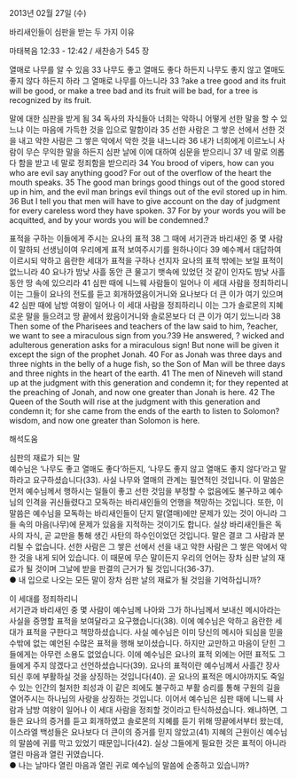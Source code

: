 2013년 02월 27일 (수)

바리새인들이 심판을 받는 두 가지 이유



마태복음 12:33 - 12:42 / 새찬송가 545 장


열매로 나무를 알 수 있음
33 나무도 좋고 열매도 좋다 하든지 나무도 좋지 않고 열매도 좋지 않다 하든지 하라 그 열매로 나무를 아느니라 
33 ?ake a tree good and its fruit will be good, or make a tree bad and its fruit will be bad, for a tree is recognized by its fruit.   

말에 대한 심판을 받게 됨
34 독사의 자식들아 너희는 악하니 어떻게 선한 말을 할 수 있느냐 이는 마음에 가득한 것을 입으로 말함이라 35 선한 사람은 그 쌓은 선에서 선한 것을 내고 악한 사람은 그 쌓은 악에서 악한 것을 내느니라 36 내가 너희에게 이르노니 사람이 무슨 무익한 말을 하든지 심판 날에 이에 대하여 심문을 받으리니 37 네 말로 의롭다 함을 받고 네 말로 정죄함을 받으리라
34 You brood of vipers, how can you who are evil say anything good? For out of the overflow of the heart the mouth speaks. 35 The good man brings good things out of the good stored up in him, and the evil man brings evil things out of the evil stored up in him. 36 But I tell you that men will have to give account on the day of judgment for every careless word they have spoken. 37 For by your words you will be acquitted, and by your words you will be condemned.?

표적을 구하는 이들에게 주시는 요나의 표적
38 그 때에 서기관과 바리새인 중 몇 사람이 말하되 선생님이여 우리에게 표적 보여주시기를 원하나이다 39 예수께서 대답하여 이르시되 악하고 음란한 세대가 표적을 구하나 선지자 요나의 표적 밖에는 보일 표적이 없느니라 40 요나가 밤낮 사흘 동안 큰 물고기 뱃속에 있었던 것 같이 인자도 밤낮 사흘 동안 땅 속에 있으리라 41 심판 때에 니느웨 사람들이 일어나 이 세대 사람을 정죄하리니 이는 그들이 요나의 전도를 듣고 회개하였음이거니와 요나보다 더 큰 이가 여기 있으며 42 심판 때에 남방 여왕이 일어나 이 세대 사람을 정죄하리니 이는 그가 솔로몬의 지혜로운 말을 들으려고 땅 끝에서 왔음이거니와 솔로몬보다 더 큰 이가 여기 있느니라
38 Then some of the Pharisees and teachers of the law said to him, ?eacher, we want to see a miraculous sign from you.?39 He answered, ? wicked and adulterous generation asks for a miraculous sign! But none will be given it except the sign of the prophet Jonah. 40 For as Jonah was three days and three nights in the belly of a huge fish, so the Son of Man will be three days and three nights in the heart of the earth. 41 The men of Nineveh will stand up at the judgment with this generation and condemn it; for they repented at the preaching of Jonah, and now one greater than Jonah is here. 42 The Queen of the South will rise at the judgment with this generation and condemn it; for she came from the ends of the earth to listen to Solomon? wisdom, and now one greater than Solomon is here.

해석도움





심판의 재료가 되는 말  
예수님은 ‘나무도 좋고 열매도 좋다’하든지, ‘나무도 좋지 않고 열매도 좋지 않다’라고 말하라고 요구하셨습니다(33). 사실 나무와 열매의 관계는 필연적인 것입니다. 이 말씀은 먼저 예수님께서 행하시는 일들이 좋고 선한 것임을 부정할 수 없음에도 불구하고 예수님의 인격을 귀신들렸다고 모독하는 바리새인들의 언행을 책망하는 것입니다. 또한, 이 말씀은 예수님을 모독하는 바리새인들이 단지 말(열매)에만 문제가 있는 것이 아니라 그들 속의 마음(나무)에 문제가 있음을 지적하는 것이기도 합니다. 실상 바리새인들은 독사의 자식, 곧 교만을 통해 생긴 사탄의 하수인이었던 것입니다. 말은 결코 그 사람과 분리될 수 없습니다. 선한 사람은 그 쌓은 선에서 선을 내고 악한 사람은 그 쌓은 악에서 악한 것을 내게 되어 있습니다. 이 때문에 무슨 말이든지 우리의 언어는 장차 심판 날의 재료가 될 것이며 그날에 받을 판결의 근거가 될 것입니다(36-37).   
● 내 입으로 나오는 모든 말이 장차 심판 날의 재료가 될 것임을 기억하십니까? 

이 세대를 정죄하리니  
서기관과 바리새인 중 몇 사람이 예수님께 나아와 그가 하나님께서 보내신 메시아라는 사실을 증명할 표적을 보여달라고 요구했습니다(38). 이에 예수님은 악하고 음란한 세대가 표적을 구한다고 책망하셨습니다. 사실 예수님은 이미 당신의 메시아 되심을 믿을 수밖에 없는 예언된 수많은 표적을 행해 보이셨습니다. 하지만 교만하고 마음이 닫힌 그들에게는 아무런 소용도 없었습니다. 이에 예수님은 요나의 표적 외에는 어떤 표적도 그들에게 주지 않겠다고 선언하셨습니다(39). 요나의 표적이란 예수님께서 사흘간 장사 되신 후에 부활하실 것을 상징하는 것입니다(40). 곧 요나의 표적은 메시야까지도 죽일 수 있는 인간의 철저한 죄성과 이 같은 죄에도 불구하고 부활 승리를 통해 구원의 길을 열어주시는 하나님의 사랑을 상징하는 것입니다. 이어서 예수님은 심판 때에 니느웨 사람과 남방 여왕이 일어나 이 세대 사람을 정죄할 것이라고 탄식하셨습니다. 왜냐하면, 그들은 요나의 증거를 듣고 회개하였고 솔로몬의 지혜를 듣기 위해 땅끝에서부터 왔는데, 이스라엘 백성들은 요나보다 더 큰이의 증거를 믿지 않았고(41) 지혜의 근원이신 예수님의 말씀에 귀를 막고 있었기 때문입니다(42). 실상 그들에게 필요한 것은 표적이 아니라 열린 마음과 열린 귀였습니다.  
● 나는 날마다 열린 마음과 열린 귀로 예수님의 말씀에 순종하고 있습니까?